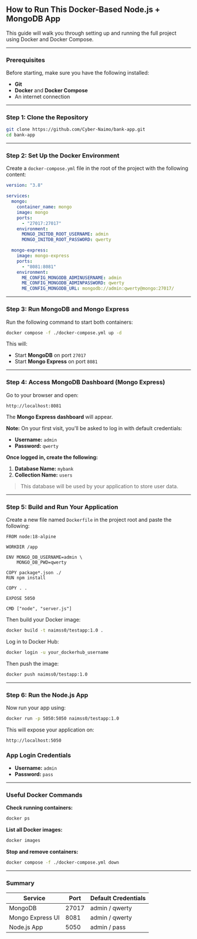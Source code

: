 ## How to Run This Docker-Based Node.js + MongoDB App

This guide will walk you through setting up and running the full project using Docker and Docker Compose.

---

### Prerequisites

Before starting, make sure you have the following installed:

- **Git**
- **Docker** and **Docker Compose**
- An internet connection

---

### Step 1: Clone the Repository

```bash
git clone https://github.com/Cyber-Naimo/bank-app.git
cd bank-app

```

---

### Step 2: Set Up the Docker Environment

Create a `docker-compose.yml` file in the root of the project with the following content:

```yaml
version: "3.8"

services:
  mongo:
    container_name: mongo
    image: mongo
    ports:
      - "27017:27017"
    environment:
      MONGO_INITDB_ROOT_USERNAME: admin
      MONGO_INITDB_ROOT_PASSWORD: qwerty

  mongo-express:
    image: mongo-express
    ports:
      - "8081:8081"
    environment:
      ME_CONFIG_MONGODB_ADMINUSERNAME: admin
      ME_CONFIG_MONGODB_ADMINPASSWORD: qwerty
      ME_CONFIG_MONGODB_URL: mongodb://admin:qwerty@mongo:27017/

```

---

### Step 3: Run MongoDB and Mongo Express

Run the following command to start both containers:

```bash
docker compose -f ./docker-compose.yml up -d

```

This will:

- Start **MongoDB** on port `27017`
- Start **Mongo Express** on port `8081`

---

### Step 4: Access MongoDB Dashboard (Mongo Express)

Go to your browser and open:

```
http://localhost:8081

```

The **Mongo Express dashboard** will appear.

**Note:** On your first visit, you'll be asked to log in with default credentials:

- **Username:** `admin`
- **Password:** `qwerty`

**Once logged in, create the following:**

1. **Database Name:** `mybank`
2. **Collection Name:** `users`

> This database will be used by your application to store user data.
> 

---

### Step 5: Build and Run Your Application

Create a new file named `Dockerfile` in the project root and paste the following:

```docker
FROM node:18-alpine

WORKDIR /app

ENV MONGO_DB_USERNAME=admin \
    MONGO_DB_PWD=qwerty

COPY package*.json ./
RUN npm install

COPY . .

EXPOSE 5050

CMD ["node", "server.js"]

```

Then build your Docker image:

```bash
docker build -t naimss0/testapp:1.0 .

```

Log in to Docker Hub:

```bash
docker login -u your_dockerhub_username

```

Then push the image:

```bash
docker push naimss0/testapp:1.0

```

---

### Step 6: Run the Node.js App

Now run your app using:

```bash
docker run -p 5050:5050 naimss0/testapp:1.0

```

This will expose your application on:

```
http://localhost:5050

```

### App Login Credentials

- **Username:** `admin`
- **Password:** `pass`

---

### Useful Docker Commands

**Check running containers:**

```bash
docker ps

```

**List all Docker images:**

```bash
docker images

```

**Stop and remove containers:**

```bash
docker compose -f ./docker-compose.yml down

```

---

### Summary

| Service | Port | Default Credentials |
| --- | --- | --- |
| MongoDB | 27017 | admin / qwerty |
| Mongo Express UI | 8081 | admin / qwerty |
| Node.js App | 5050 | admin / pass |